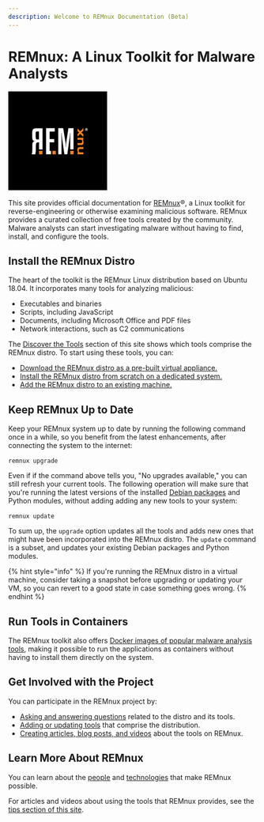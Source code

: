 ```yaml
---
description: Welcome to REMnux Documentation (Beta)
---
```


# REMnux: A Linux Toolkit for Malware Analysts

![](.gitbook/assets/remnux-logo.png)

This site provides official documentation for [REMnux](https://REMnux.org/)®, a Linux toolkit for reverse-engineering or otherwise examining malicious software. REMnux provides a curated collection of free tools created by the community. Malware analysts can start investigating malware without having to find, install, and configure the tools.

## Install the REMnux Distro

The heart of the toolkit is the REMnux Linux distribution based on Ubuntu 18.04. It incorporates many tools for analyzing malicious:

* Executables and binaries
* Scripts, including JavaScript
* Documents, including Microsoft Office and PDF files
* Network interactions, such as C2 communications

The [Discover the Tools](https://docs.remnux.org/discover-the-tools) section of this site shows which tools comprise the REMnux distro. To start using these tools, you can:

* [Download the REMnux distro as a pre-built virtual appliance.](install-distro/get-virtual-appliance.md)
* [Install the REMnux distro from scratch on a dedicated system.](install-distro/install-from-scratch.md)
* [Add the REMnux distro to an existing machine.](install-distro/add-to-existing-system.md)

## Keep REMnux Up to Date

Keep your REMnux system up to date by running the following command once in a while, so you benefit from the latest enhancements, after connecting the system to the internet:

```text
remnux upgrade
```

Even if if the command above tells you, "No upgrades available," you can still refresh your current tools. The following operation will make sure that you're running the latest versions of the installed [Debian packages](behind-the-scenes/technologies/debian-packages.md) and Python modules, without adding adding any new tools to your system:

```text
remnux update
```

To sum up, the `upgrade` option updates all the tools and adds new ones that might have been incorporated into the REMnux distro. The `update` command is a subset, and updates your existing Debian packages and Python modules.

{% hint style="info" %}
If you're running the REMnux distro in a virtual machine, consider taking a snapshot before upgrading or updating your VM, so you can revert to a good state in case something goes wrong.
{% endhint %}

## Run Tools in Containers <a id="run-in-containers"></a>

The REMnux toolkit also offers [Docker images of popular malware analysis tools](run-tools-in-containers/remnux-containers.md), making it possible to run the applications as containers without having to install them directly on the system.

## Get Involved with the Project

You can participate in the REMnux project by:

* [Asking and answering questions](get-involved/ask-and-answer-questions.md) related to the distro and its tools.
* [Adding or updating tools](get-involved/add-or-update-tools/) that comprise the distribution.
* [Creating articles, blog posts, and videos](get-involved/write-about-the-tools.md) about the tools on REMnux.

## Learn More About REMnux

You can learn about the [people](behind-the-scenes/people.md) and [technologies](behind-the-scenes/technologies/) that make REMnux possible.

For articles and videos about using the tools that REMnux provides, see the [tips section of this site](tips/remnux-config-tips.md).

